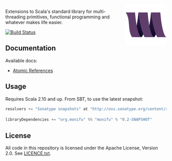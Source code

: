 <img src="docs/assets/monifu.png" align="right" />

Extensions to Scala's standard library for multi-threading primitives, functional programming and whatever makes life easier.

[![Build Status](https://travis-ci.org/monifu/monifu.png?branch=master)](https://travis-ci.org/monifu/monifu)

## Documentation

Available docs:

* [Atomic References](docs/atomic.md)

## Usage

Requires Scala 2.10 and up. From SBT, to use the latest snapshot:

```scala
resolvers += "Sonatype snapshots" at "http://oss.sonatype.org/content/repositories/snapshots/"

libraryDependencies += "org.monifu" %% "monifu" % "0.2-SNAPSHOT"
```

## License

All code in this repository is licensed under the Apache License, Version 2.0.
See [LICENCE.txt](./LICENSE.txt).